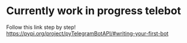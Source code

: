 # Currently work in progress telebot
Follow this link step by step! https://pypi.org/project/pyTelegramBotAPI/#writing-your-first-bot